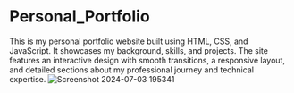 # Personal_Portfolio
This is my personal portfolio website built using HTML, CSS, and JavaScript. It showcases my background, skills, and projects. The site features an interactive design with smooth transitions, a responsive layout, and detailed sections about my professional journey and technical expertise.
![Screenshot 2024-07-03 195341](https://github.com/Shreyadubey1806/Personal_Portfolio/assets/133537273/64d67632-8120-44fc-af51-08a42321c479)


